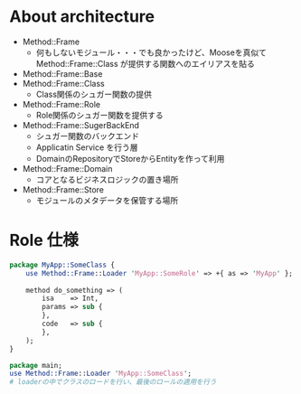 # About architecture
- Method::Frame
    - 何もしないモジュール・・・でも良かったけど、Mooseを真似て Method::Frame::Class が提供する関数へのエイリアスを貼る
- Method::Frame::Base
- Method::Frame::Class
    - Class関係のシュガー関数の提供
- Method::Frame::Role
    - Role関係のシュガー関数を提供する
- Method::Frame::SugerBackEnd
    - シュガー関数のバックエンド
    - Applicatin Service を行う層
    - DomainのRepositoryでStoreからEntityを作って利用
- Method::Frame::Domain
    - コアとなるビジネスロジックの置き場所
- Method::Frame::Store
    - モジュールのメタデータを保管する場所

# Role 仕様
```perl
package MyApp::SomeClass {
    use Method::Frame::Loader 'MyApp::SomeRole' => +{ as => 'MyApp' };
    
    method do_something => (
        isa    => Int,
        params => sub {
        },
        code   => sub {
        },
    );
}

package main;
use Method::Frame::Loader 'MyApp::SomeClass';
# loaderの中でクラスのロードを行い、最後のロールの適用を行う
```

